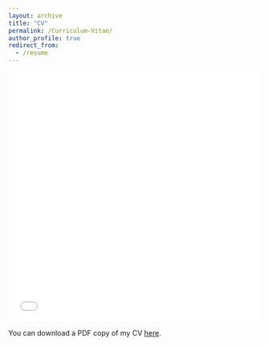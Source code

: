 ```yaml
---
layout: archive
title: "CV"
permalink: /Curriculum-Vitae/
author_profile: true
redirect_from:
  - /resume
---
```


<iframe src="/yalequan.github.io/files/Yale_Quan_CV.pdf" width="100%" height="500" frameborder="no" border="0" marginwidth="0" marginheight="0"></iframe> 

You can download a PDF copy of my CV [here](http://yalequan.github.io/files/Yale_Quan_CV.pdf).